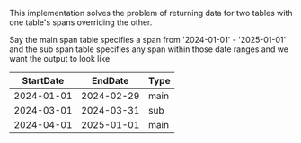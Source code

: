 This implementation solves the problem of returning data for two tables with one table's spans overriding the other. 

Say the main span table specifies a span from '2024-01-01' - '2025-01-01' and the sub span table specifies any span within those date ranges and we want the output to look like

| StartDate   | EndDate     | Type |
|-------------|-------------|------|
| 2024-01-01  | 2024-02-29  | main |
| 2024-03-01  | 2024-03-31  | sub  |
| 2024-04-01  | 2025-01-01  | main |
